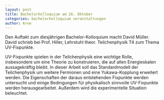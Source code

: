 ```yaml
---
layout: post
title: Bachelorkolloquium am 26. Oktober
categories: bachelorkolloquium veranstaltungen
author: Arne
---
```


Den Auftakt zum diesjährigen Bachelor-Kolloquium macht David Müller.
David schrieb bei Prof. Hiller, Lehrstuhl theor. Teilchenphysik T4 zum Thema UV-Fixpunkte.

UV-Fixpunkte spielen in der Teilchenphysik eine wichtige Rolle,
insbesondere um eine Theorie zu konstruieren,
die auf allen Energieskalen aussagekräftig bleibt.
In dieser Arbeit soll das Standardmodell der Teilchenphysik um weitere Fermionen und eine Yukawa-Kopplung erweitert werden.
Die Eigenschaften der daraus entstehenden Fixpunkte werden untersucht
und einige Bedingungen für physikalisch sinnvolle UV-Fixpunkte werden herausgearbeitet.
Außerdem wird die experimentelle Situation beleuchtet.
